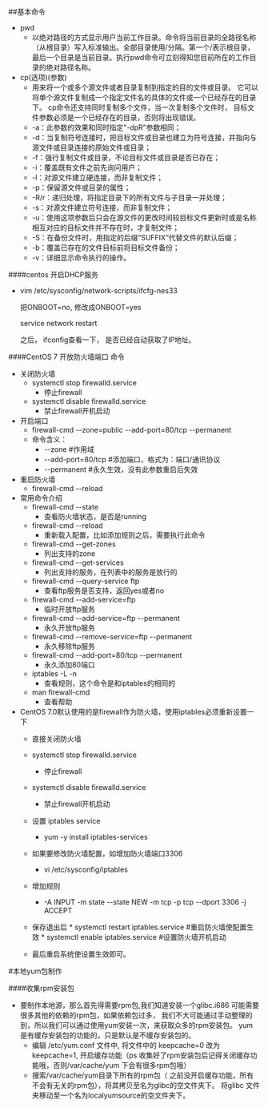 ##基本命令
*   pwd
    *   以绝对路径的方式显示用户当前工作目录。命令将当前目录的全路径名称
    （从根目录）写入标准输出。全部目录使用/分隔。第一个/表示根目录，
    最后一个目录是当前目录。执行pwd命令可立刻得知您目前所在的工作目录的绝对路径名称。
*   cp(选项)(参数)
    *   用来将一个或多个源文件或者目录复制到指定的目的文件或目录。
    它可以将单个源文件复制成一个指定文件名的具体的文件或一个已经存在的目录下。
    cp命令还支持同时复制多个文件，当一次复制多个文件时，
    目标文件参数必须是一个已经存在的目录，否则将出现错误。
    *   -a：此参数的效果和同时指定"-dpR"参数相同；
    *   -d：当复制符号连接时，把目标文件或目录也建立为符号连接，并指向与源文件或目录连接的原始文件或目录；
    *   -f：强行复制文件或目录，不论目标文件或目录是否已存在；
    *   -i：覆盖既有文件之前先询问用户；
    *   -l：对源文件建立硬连接，而非复制文件；
    *   -p：保留源文件或目录的属性；
    *   -R/r：递归处理，将指定目录下的所有文件与子目录一并处理；
    *   -s：对源文件建立符号连接，而非复制文件；
    *   -u：使用这项参数后只会在源文件的更改时间较目标文件更新时或是名称相互对应的目标文件并不存在时，才复制文件；
    *   -S：在备份文件时，用指定的后缀“SUFFIX”代替文件的默认后缀；
    *   -b：覆盖已存在的文件目标前将目标文件备份；
    *   -v：详细显示命令执行的操作。

####centos 开启DHCP服务
*   vim /etc/sysconfig/network-scripts/ifcfg-nes33
    
    把ONBOOT=no, 修改成ONBOOT=yes
   
    service network restart
   
    之后， ifconfig查看一下， 是否已经自动获取了IP地址。
    
####CentOS 7 开放防火墙端口 命令
*   关闭防火墙
    *   systemctl stop firewalld.service           
        *   停止firewall
    *   systemctl disable firewalld.service        
        *   禁止firewall开机启动
*   开启端口
    *   firewall-cmd --zone=public --add-port=80/tcp --permanent
    *   命令含义：
        *   --zone #作用域
        *  --add-port=80/tcp #添加端口，格式为：端口/通讯协议
        * --permanent #永久生效，没有此参数重启后失效
*   重启防火墙
    *   firewall-cmd --reload
*   常用命令介绍
    *   firewall-cmd --state                           
        *   查看防火墙状态，是否是running
    *   firewall-cmd --reload                          
        *   重新载入配置，比如添加规则之后，需要执行此命令
    *   firewall-cmd --get-zones                       
        *   列出支持的zone
    *   firewall-cmd --get-services                    
        *   列出支持的服务，在列表中的服务是放行的
    *   firewall-cmd --query-service ftp               
        *   查看ftp服务是否支持，返回yes或者no
    *   firewall-cmd --add-service=ftp                 
        *   临时开放ftp服务
    *   firewall-cmd --add-service=ftp --permanent     
        *   永久开放ftp服务
    *   firewall-cmd --remove-service=ftp --permanent  
        *   永久移除ftp服务
    *   firewall-cmd --add-port=80/tcp --permanent     
        *   永久添加80端口 
    *   iptables -L -n                                 
        *   查看规则，这个命令是和iptables的相同的
    *   man firewall-cmd                               
        *   查看帮助
*   CentOS 7.0默认使用的是firewall作为防火墙，使用iptables必须重新设置一下
    *  直接关闭防火墙
    *   systemctl stop firewalld.service        
        *   停止firewall
    *   systemctl disable firewalld.service     
        *   禁止firewall开机启动

    *   设置 iptables service
        *   yum -y install iptables-services
    *   如果要修改防火墙配置，如增加防火墙端口3306
        *   vi /etc/sysconfig/iptables 
    *   增加规则
        *   -A INPUT -m state --state NEW -m tcp -p tcp --dport 3306 -j ACCEPT
    
    *    保存退出后
        *   systemctl restart iptables.service #重启防火墙使配置生效
        *   systemctl enable iptables.service #设置防火墙开机启动
    *   最后重启系统使设置生效即可。

#本地yum包制作

####收集rpm安装包
*   要制作本地源，那么首先得需要rpm包,我们知道安装一个glibc.i686
    可能需要很多其他的依赖的rpm包，如果依赖包过多，
    我们不大可能通过手动整理的到，所以我们可以通过使用yum安装一次，来获取众多的rpm安装包。
    yum 是有缓存安装包的功能的，只是默认是不缓存安装包的。
    *   编辑 /etc/yum.conf 文件中, 将文件中的 keepcache=0 改为 keepcache=1,
     开启缓存功能（ps 收集好了rpm安装包后记得关闭缓存功能哦，否则/var/cache/yum 下会有很多rpm包哦）  
    *   搜索/var/cache/yum目录下所有的rpm包（
    之前没开启缓存功能，所有不会有无关的rpm包），将其拷贝至名为glibc的空文件夹下。
    将glibc 文件夹移动至一个名为localyumsource的空文件夹下。